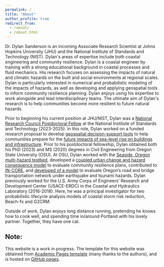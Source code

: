 ```yaml
---
permalink: /
title: "About"
author_profile: true
redirect_from: 
  - /about/
  - /about.html
---
```


<!-- 
This is how you make a title
======
And here is the body. 
 -->

Dr. Dylan Sanderson is an incoming Associate Research Scientist at Johns Hopkins University (JHU) and the National Institute of Standards and Technology (NIST). Dylan's areas of expertise include both coastal engineering and community resilience. Dylan is a coastal engineer by training with a strong educational background in coastal processes and fluid mechanics. His research focuses on assessing the impacts of natural and climatic hazards on the built and social environments at regional scales. Dylan is particularly interested in numerical and probabilistic modeling of the impacts of hazards, as well as developing and applying geospatial tools to inform community resilience planning. Dylan enjoys using his expertise to work alongside and lead interdisciplinary teams. The ultimate aim of Dylan's research is to help communities become more resilient to future natural hazards.

Prior to beginning his current position at JHU/NIST, Dylan was a [National Research Council Postdoctoral Fellow](https://www.nationalacademies.org/our-work/rap/nrc-research-associateship-programs) at the National Institute of Standards and Technology (2023-2025). In this role, Dylan worked on a funded research proposal to develop [geospatial decision-support tools](https://zenodo.org/records/15120769) to help communities prepare for the [future impacts of sea-level rise on buildings and infrastructure](https://zenodo.org/records/12573416). Prior to his postdoctoral fellowship, Dylan obtained both his PhD (2023) and MS (2020) degrees in Civil Engineering from Oregon State University (OSU). At OSU, Dylan worked with the [Seaside, Oregon multi-hazard testbed](https://22dylan.github.io/pyincore_seaside_jb/), developed a [coupled urban change and hazard consequence model](https://22dylan.github.io/UrbanChange-HazardConsequence/intro.html) to evaluate community resilience plans, contributed to [IN-CORE](https://tools.in-core.org/), and [developed of a model](https://tinyurl.com/rgnl-locl-resilience) to evaluate Oregon’s road and bridge transportation network under earthquake and tsunami hazards. Dylan previously worked for the U.S. Army Corps of Engineers’ Research and Development Center (USACE-ERDC) in the Coastal and Hydraulics Laboratory (2016-2018). Here, he was a principal investigator for two probabilistic lifecycle analysis models of coastal storm risk reduction, Beach-fx and G2CRM.

Outside of work, Dylan enjoys long distance running, pretending he knows how to cook well, and spending time in/around Portland with his lovely partner. Together, they have one cat.


 
Note:
------
This website is a work in progress. The template for this website was obtained from [Academic Pages template](https://github.com/academicpages/academicpages.github.io) (many thanks to the authors), and is hosted on [GitHub pages](https://pages.github.com/). 

